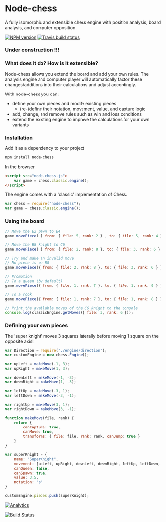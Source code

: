 # Node-chess
A fully isomorphic and extensible chess engine with position analysis, board analysis, and computer opposition.

[![NPM version](http://img.shields.io/npm/v/node-chess.svg?style=flat)](https://www.npmjs.org/package/node-chess)
[![Travis build status](https://travis-ci.org/Seikho/node-chess.svg?branch=master)](https://travis-ci.org/Seikho/node-chess)

### Under construction !!!

### What does it do? How is it extensible?
Node-chess allows you extend the board and add your own rules. The analysis engine and computer player will automatically factor these changes/additions into their calculations and adjust accordingly. 

With node-chess you can:

- define your own pieces and modify existing pieces 
	- (re-)define their notation, movement, value, and capture logic
- add, change, and remove rules such as win and loss conditions
- extend the existing engine to improve the calculations for your own variants

### Installation
Add it as a dependency to your project
```javascript
npm install node-chess
```

In the browser
```html
<script src="node-chess.js">
	var game = chess.classic.engine();
</script>
```

The engine comes with a 'classic' implementation of Chess.
```javascript
var chess = require("node-chess");
var game = chess.classic.engine();
``` 

### Using the board
```javascript
// Move the E2 pawn to E4
game.movePiece( { from: { file: 5, rank: 2 } , to: { file: 5, rank: 4 } });

// Move the B8 knight to C6 
game.movePiece( { from: { file: 2, rank: 8 }, to: { file: 3, rank: 6 } });

// Try and make an invalid move
// No piece is on B8
game.movePiece({ from: { file: 2, rank: 8 }, to: { file: 3, rank: 6 } }); === null; // true

// Promotion
// To a queen (by default)
game.movePiece({ from: { file: 1, rank: 7 }, to: { file: 1, rank: 8 } });

// To a rook
game.movePiece({ from: { file: 1, rank: 7 }, to: { file: 1, rank: 8 } }, "r");

// Print the available moves of the C6 knight to the console
console.log(classicEngine.getMoves({ file: 3, rank: 6 }));
```

### Defining your own pieces
The 'super knight' moves 3 squares laterally before moving 1 square on the opposite axis!

```javascript
var Direction = require("./engine/direction");
var customEngine = new chess.Engine();

var upLeft = makeMove(-1, 3);
var upRight = makeMove(1, 3);

var downLeft = makeMove(-1, -3);
var downRight = makeMove(1, -3);

var leftUp = makeMove(-3, 1);
var leftDown = makeMove(-3, -1);

var rightUp = makeMove(3, 1);
var rightDown = makeMove(3, -1);

function makeMove(file, rank) {
	return {
		canCapture: true,
		canMove: true,
		transforms: { file: file, rank: rank, canJump: true }
	}
}

var superKnight = {
	name: "SuperKnight",
	movement: [upLeft, upRight, downLeft, downRight, leftUp, leftDown, rightUp, rightDown],
	canQueen: false,
	canSpawn: true,
	value: 3.5,
	notation: "s"
}

customEngine.pieces.push(superKnight);
```

[![Analytics](https://ga-beacon.appspot.com/UA-61186849-1/seikho/node-chess)](https://github.com/Seikho/watcher)

[![Build Status](https://semaphoreci.com/api/v1/projects/0b754a96-b327-48da-8b40-9c9985086c31/386310/badge.svg)](https://semaphoreci.com/seikho/node-chess)
